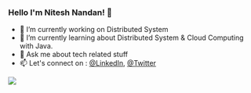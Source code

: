 ### Hello I'm Nitesh Nandan! 👋

- 🔭 I’m currently working on Distributed System
- 🌱 I’m currently learning about Distributed System & Cloud Computing with Java.
- 💬 Ask me about tech related stuff
- 📫 Let's connect on : [@LinkedIn](https://www.linkedin.com/in/niteshnandan/), [@Twitter](https://twitter.com/TryNitesh)

<img src="https://github-readme-stats.vercel.app/api?username=Nitesh-Nandan&show_icons=true&theme=tokyonight" />

<!--
**Nitesh-Nandan/Nitesh-Nandan** is a ✨ _special_ ✨ repository because its `README.md` (this file) appears on your GitHub profile.

Here are some ideas to get you started:

- 🔭 I’m currently working on ...
- 🌱 I’m currently learning ...
- 👯 I’m looking to collaborate on ...
- 🤔 I’m looking for help with ...
- 💬 Ask me about ...
- 📫 How to reach me: ...
- 😄 Pronouns: ...
- ⚡ Fun fact: ...
-->
